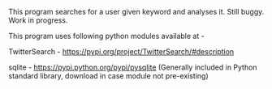 This program searches for a user given keyword and analyses it. Still buggy. Work in progress.

This program uses following python modules available at -

TwitterSearch - https://pypi.org/project/TwitterSearch/#description

sqlite - https://pypi.python.org/pypi/pysqlite (Generally included in Python standard library, download in case module not pre-existing)
